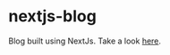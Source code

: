 # nextjs-blog

Blog built using NextJs. Take a look [here](https://nextjs-blog-beta-five-41.vercel.app/).
